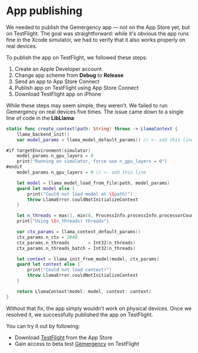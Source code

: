 # App publishing

<p>We needed to publish the Gemergency app — not on the App Store yet, but on TestFlight. The goal was straightforward: while it's obvious the app runs fine in the Xcode simulator, we had to verify that it also works properly on real devices.</p> 

<p>To publish the app on TestFlight, we followed these steps:</p>
<ol>
    <li>Create an Apple Developer account</li>
    <li>Change app scheme from <b>Debug</b> to <b>Release</b></li>
    <li>Send an app to App Store Connect</li>
    <li>Publish app on TestFlight using App Store Connect</li>
    <li>Download TestFlight app on iPhone</li>
</ol>
<p>While these steps may seem simple, they weren’t. We failed to run Gemergency on real devices five times. The issue came down to a single line of code in the <b>LibLlama</b>:</p>

```swift
static func create_context(path: String) throws -> LlamaContext {
    llama_backend_init()
    var model_params = llama_model_default_params() // <- add this line

#if targetEnvironment(simulator)
    model_params.n_gpu_layers = 0
    print("Running on simulator, force use n_gpu_layers = 0")
#endif
    model_params.n_gpu_layers = 0 // <- add this line

    let model = llama_model_load_from_file(path, model_params)
    guard let model else {
        print("Could not load model at \(path)")
        throw LlamaError.couldNotInitializeContext
    }

    let n_threads = max(1, min(8, ProcessInfo.processInfo.processorCount - 2))
    print("Using \(n_threads) threads")

    var ctx_params = llama_context_default_params()
    ctx_params.n_ctx = 2048
    ctx_params.n_threads       = Int32(n_threads)
    ctx_params.n_threads_batch = Int32(n_threads)

    let context = llama_init_from_model(model, ctx_params)
    guard let context else {
        print("Could not load context!")
        throw LlamaError.couldNotInitializeContext
    }

    return LlamaContext(model: model, context: context)
}
```

<p>Without that fix, the app simply wouldn’t work on physical devices. Once we resolved it, we successfully published the app on TestFlight.</p>

<p>You can try it out by following:</p>
<ul>
    <li>Download <a href="https://apps.apple.com/us/app/testflight/id899247664">TestFlight</a> from the App Store</li>
    <li>Gain access to beta test <a href="https://testflight.apple.com/join/uAbAGUsP">Gemergency</a> on TestFlight</li>
</ul>